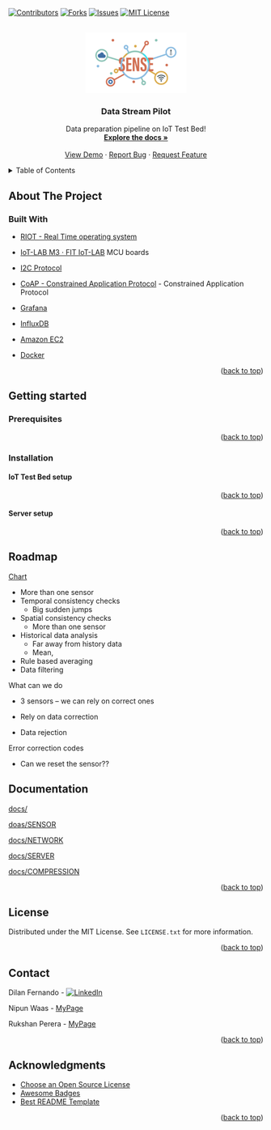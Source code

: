 [![Contributors][contributors-shield]][contributors-url]
[![Forks][forks-shield]][forks-url]
[![Issues][issues-shield]][issues-url]
[![MIT License][license-shield]][license-url]


<!-- PROJECT LOGO -->
<br />
<div align="center">
  <a href="https://github.com/sense-iot/DataStreamPilot/blob/main/README.md">
    <img src="images/logo_sm.png" alt="Logo" width="200">
  </a>

  <h3 align="center">Data Stream Pilot</h3>

  <p align="center">
    Data preparation pipeline on IoT Test Bed!
    <br />
    <a href="https://github.com/sense-iot/DataStreamPilot"><strong>Explore the docs »</strong></a>
    <br />
    <br />
    <a href="https://youtu.be/tnPCq7kCpds">View Demo</a>
    ·
    <a href="https://github.com/sense-iot/DataStreamPilot/issues">Report Bug</a>
    ·
    <a href="https://github.com/sense-iot/DataStreamPilot/issues">Request Feature</a>
  </p>
</div>

<!-- TABLE OF CONTENTS -->
<details>
  <summary>Table of Contents</summary>
  <ol>
    <li>
      <a href="#about-the-project">About The Project</a>
      <ul>
        <li><a href="#built-with">Built With</a></li>
      </ul>
    </li>
    <li>
      <a href="#getting-started">Getting Started</a>
      <ul>
        <li><a href="#prerequisites">Prerequisites</a></li>
        <li><a href="#installation">Installation</a></li>
      </ul>
    </li>
    <li><a href="#roadmap">Roadmap</a></li>
    <li><a href="#Documentation">Documentation</a></li>
    <li><a href="#license">License</a></li>
    <li><a href="#contact">Contact</a></li>
    <li><a href="#acknowledgments">Acknowledgments</a></li>
  </ol>
</details>

## About The Project


### Built With

* [RIOT - Real Time operating system](https://www.riot-os.org/)

* [IoT-LAB M3 · FIT IoT-LAB](https://www.iot-lab.info/docs/boards/iot-lab-m3/) MCU boards

* [I2C Protocol](https://en.wikipedia.org/wiki/I%C2%B2C)

* [CoAP - Constrained Application Protocol](https://en.wikipedia.org/wiki/Constrained_Application_Protocol) - Constrained Application Protocol

* [Grafana](https://grafana.com/)

* [InfluxDB](https://www.influxdata.com/glossary/nosql-database/)

* [Amazon EC2](https://aws.amazon.com/ec2/)

* [Docker](https://www.docker.com/)

<p align="right">(<a href="#readme-top">back to top</a>)</p>

## Getting started

### Prerequisites


<p align="right">(<a href="#readme-top">back to top</a>)</p>

### Installation

#### IoT Test Bed setup


<p align="right">(<a href="#readme-top">back to top</a>)</p>

#### Server setup

<p align="right">(<a href="#readme-top">back to top</a>)</p>

## Roadmap
<a href="https://lucid.app/documents/embedded/a633abe1-4224-4045-9147-177685a1603f?invitationId=inv_e597e54b-fb08-4f05-bf6e-cfac77241e66#"> Chart </a>

- More than one sensor 
- Temporal consistency checks 
  - Big sudden jumps 
- Spatial consistency checks 
  - More than one sensor 
- Historical data analysis 
  - Far away from history data 
  - Mean,  
- Rule based averaging 
- Data filtering 

What can we do 

- 3 sensors – we can rely on correct ones 

- Rely on data correction  

- Data rejection 

 Error correction codes 

- Can we reset the sensor?? 


<!-- DOCUMENTATION -->
## Documentation

[docs/](docs/README.md)

[doas/SENSOR](docs/SENSOR.md)

[docs/NETWORK](docs/NETWORK.md)

[docs/SERVER](docs/SERVER.md)

[docs/COMPRESSION](docs/COMPRESSION.md)

<p align="right">(<a href="#readme-top">back to top</a>)</p>

<!-- LICENSE -->
## License

Distributed under the MIT License. See `LICENSE.txt` for more information.

<p align="right">(<a href="#readme-top">back to top</a>)</p>


<!-- CONTACT -->
## Contact

Dilan Fernando - [![LinkedIn][linkedin-shield]][linkedin-url-dilan]

Nipun Waas - [MyPage](https://waasnipun.github.io/#contact)

Rukshan Perera - [MyPage](https://www.krvperera.com/#contact)


<p align="right">(<a href="#readme-top">back to top</a>)</p>



<!-- ACKNOWLEDGMENTS -->
## Acknowledgments

* [Choose an Open Source License](https://choosealicense.com)
* [Awesome Badges](https://dev.to/envoy_/150-badges-for-github-pnk)
* [Best README Template](https://github.com/othneildrew/Best-README-Template)

<p align="right">(<a href="#readme-top">back to top</a>)</p>


<!-- MARKDOWN LINKS & IMAGES -->
<!-- https://www.markdownguide.org/basic-syntax/#reference-style-links -->
[contributors-shield]: https://img.shields.io/github/contributors/sense-iot/DataStreamPilot.svg?style=plastic
[contributors-url]: https://github.com/sense-iot/DataStreamPilot/graphs/contributors
[forks-shield]: https://img.shields.io/github/forks/sense-iot/DataStreamPilot.svg?style=plastic
[forks-url]: https://github.com/sense-iot/DataStreamPilot/network/members
[stars-shield]: https://img.shields.io/github/stars/sense-iot/DataStreamPilot.svg?style=plastic
[stars-url]: https://github.com/sense-iot/DataStreamPilot/stargazers
[issues-shield]: https://img.shields.io/github/issues/sense-iot/DataStreamPilot.svg?style=plastic
[issues-url]: https://github.com/sense-iot/DataStreamPilot/issues
[license-shield]: https://img.shields.io/github/license/sense-iot/DataStreamPilot.svg?style=plastic
[license-url]: https://github.com/sense-iot/DataStreamPilot/blob/master/LICENSE.txt
[product-screenshot]: images/screenshot.png
[Next.js]: https://img.shields.io/badge/next.js-000000?style=plastic&logo=nextdotjs&logoColor=white
[Next-url]: https://nextjs.org/
[React.js]: https://img.shields.io/badge/React-20232A?style=plastic&logo=react&logoColor=61DAFB
[React-url]: https://reactjs.org/
[Vue.js]: https://img.shields.io/badge/Vue.js-35495E?style=plastic&logo=vuedotjs&logoColor=4FC08D
[Vue-url]: https://vuejs.org/
[linkedin-shield]: https://img.shields.io/badge/LinkedIn-0077B5?style=plastic&logo=linkedin&logoColor=white
[linkedin-url-dilan]: https://www.linkedin.com/in/dilan-fernando-78a875155/

